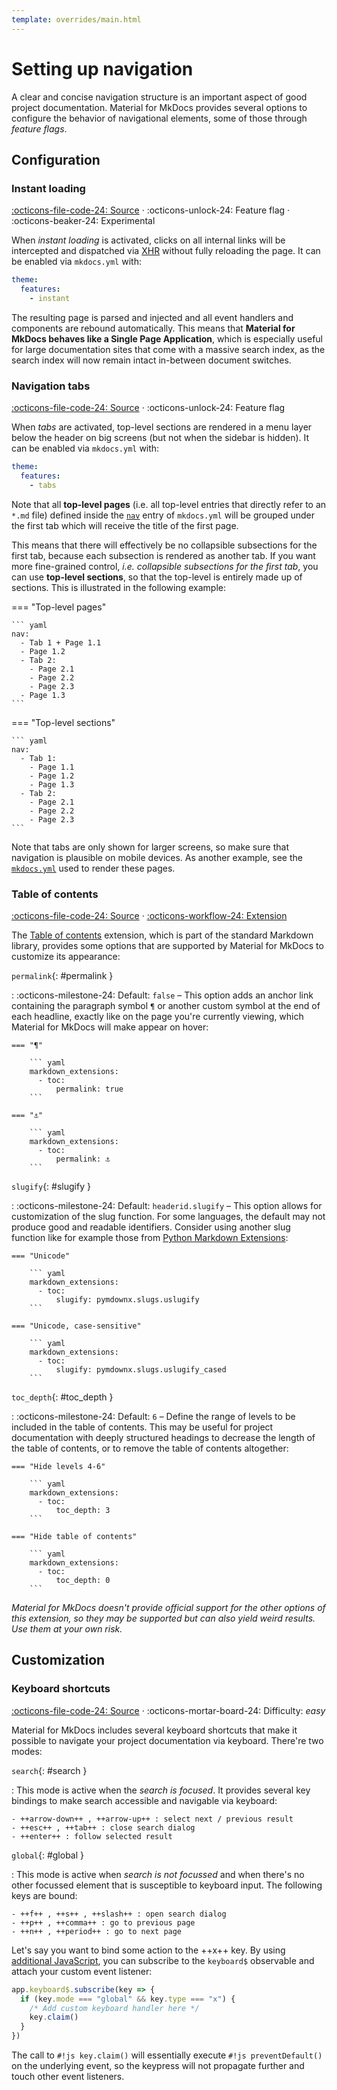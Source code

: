 ```yaml
---
template: overrides/main.html
---
```


# Setting up navigation

A clear and concise navigation structure is an important aspect of good project 
documentation. Material for MkDocs provides several options to configure the
behavior of navigational elements, some of those through _feature flags_.

## Configuration

### Instant loading

[:octicons-file-code-24: Source][1] · 
:octicons-unlock-24: Feature flag · 
:octicons-beaker-24: Experimental

When _instant loading_ is activated, clicks on all internal links will be
intercepted and dispatched via [XHR][2] without fully reloading the page. It
can be enabled via `mkdocs.yml` with:

``` yaml
theme:
  features:
    - instant
```

The resulting page is parsed and injected and all event handlers and components
are rebound automatically. This means that __Material for MkDocs behaves like a
Single Page Application__, which is especially useful for large documentation
sites that come with a massive search index, as the search index will now
remain intact in-between document switches.

  [1]: https://github.com/squidfunk/mkdocs-material/blob/master/src/assets/javascripts/integrations/instant/index.ts
  [2]: https://developer.mozilla.org/en-US/docs/Web/API/XMLHttpRequest

### Navigation tabs

[:octicons-file-code-24: Source][3] · :octicons-unlock-24: Feature flag

When _tabs_ are activated, top-level sections are rendered in a menu layer
below the header on big screens (but not when the sidebar is hidden). It can be
enabled via `mkdocs.yml` with:

``` yaml
theme:
  features:
    - tabs
```

Note that all __top-level pages__ (i.e. all top-level entries that directly
refer to an `*.md` file) defined inside the [`nav`][4] entry of `mkdocs.yml`
will be grouped under the first tab which will receive the title of the first
page.

This means that there will effectively be no collapsible subsections for the
first tab, because each subsection is rendered as another tab. If you want more
fine-grained control, _i.e. collapsible subsections for the first tab_, you can
use __top-level sections__, so that the top-level is entirely made up of
sections. This is illustrated in the following example:

=== "Top-level pages"

    ``` yaml
    nav:
      - Tab 1 + Page 1.1
      - Page 1.2
      - Tab 2:
        - Page 2.1
        - Page 2.2
        - Page 2.3
      - Page 1.3
    ```

=== "Top-level sections"

    ``` yaml
    nav:
      - Tab 1:
        - Page 1.1
        - Page 1.2
        - Page 1.3
      - Tab 2:
        - Page 2.1
        - Page 2.2
        - Page 2.3
    ```

Note that tabs are only shown for larger screens, so make sure that navigation
is plausible on mobile devices. As another example, see the [`mkdocs.yml`][5]
used to render these pages.

  [3]: https://github.com/squidfunk/mkdocs-material/blob/master/src/partials/tabs.html
  [4]: https://www.mkdocs.org/user-guide/configuration/#nav
  [5]: https://github.com/squidfunk/mkdocs-material/blob/master/mkdocs.yml

### Table of contents

[:octicons-file-code-24: Source][6] · [:octicons-workflow-24: Extension][7]

The [Table of contents][8] extension, which is part of the standard Markdown
library, provides some options that are supported by Material for MkDocs to
customize its appearance:

`permalink`{: #permalink }

:   :octicons-milestone-24: Default: `false` – This option adds an anchor link
    containing the paragraph symbol `¶` or another custom symbol at the end of
    each headline, exactly like on the page you're currently viewing, which
    Material for MkDocs will make appear on hover:

    === "¶"

        ``` yaml
        markdown_extensions:
          - toc:
              permalink: true
        ```

    === "⚓︎"

        ``` yaml
        markdown_extensions:
          - toc:
              permalink: ⚓︎
        ```

`slugify`{: #slugify }

:   :octicons-milestone-24: Default: `headerid.slugify` – This option allows for 
    customization of the slug function. For some languages, the default may not
    produce good and readable identifiers. Consider using another slug function
    like for example those from [Python Markdown Extensions][9]:

    === "Unicode"

        ``` yaml
        markdown_extensions:
          - toc:
              slugify: pymdownx.slugs.uslugify
        ```

    === "Unicode, case-sensitive"

        ``` yaml
        markdown_extensions:
          - toc:
              slugify: pymdownx.slugs.uslugify_cased
        ```

`toc_depth`{: #toc_depth }

:   :octicons-milestone-24: Default: `6` – Define the range of levels to be
    included in the table of contents. This may be useful for project
    documentation with deeply structured headings to decrease the length of the
    table of contents, or to remove the table of contents altogether:

    === "Hide levels 4-6"

        ``` yaml
        markdown_extensions:
          - toc:
              toc_depth: 3
        ```

    === "Hide table of contents"

        ``` yaml
        markdown_extensions:
          - toc:
              toc_depth: 0
        ```

_Material for MkDocs doesn't provide official support for the other options of
this extension, so they may be supported but can also yield weird results. Use
them at your own risk._

  [6]: https://github.com/squidfunk/mkdocs-material/blob/master/src/partials/toc.html
  [7]: https://python-markdown.github.io/extensions/toc/
  [8]: https://python-markdown.github.io/extensions/toc/#usage
  [9]: https://facelessuser.github.io/pymdown-extensions/extras/slugs/

## Customization

### Keyboard shortcuts

[:octicons-file-code-24: Source][10] ·
:octicons-mortar-board-24: Difficulty: _easy_

Material for MkDocs includes several keyboard shortcuts that make it possible
to navigate your project documentation via keyboard. There're two modes:

`search`{: #search }

:   This mode is active when the _search is focused_. It provides several key
    bindings to make search accessible and navigable via keyboard:

    - ++arrow-down++ , ++arrow-up++ : select next / previous result
    - ++esc++ , ++tab++ : close search dialog
    - ++enter++ : follow selected result

`global`{: #global }

:   This mode is active when _search is not focussed_ and when there's no other
    focussed element that is susceptible to keyboard input. The following keys
    are bound:

    - ++f++ , ++s++ , ++slash++ : open search dialog
    - ++p++ , ++comma++ : go to previous page
    - ++n++ , ++period++ : go to next page

Let's say you want to bind some action to the ++x++ key. By using [additional
JavaScript][11], you can subscribe to the `keyboard$` observable and attach
your custom event listener:

``` js
app.keyboard$.subscribe(key => {
  if (key.mode === "global" && key.type === "x") {
    /* Add custom keyboard handler here */
    key.claim()
  }
})
```

The call to `#!js key.claim()` will essentially execute `#!js preventDefault()`
on the underlying event, so the keypress will not propagate further and touch
other event listeners.

  [10]: https://github.com/squidfunk/mkdocs-material/blob/master/src/assets/javascripts/integrations/keyboard/index.ts
  [11]: ../customization.md#additional-javascript

